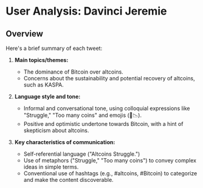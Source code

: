 # User Analysis: Davinci Jeremie

## Overview

Here's a brief summary of each tweet:

1. **Main topics/themes:**
   - The dominance of Bitcoin over altcoins.
   - Concerns about the sustainability and potential recovery of altcoins, such as KASPA.

2. **Language style and tone:**
   - Informal and conversational tone, using colloquial expressions like "Struggle," "Too many coins" and emojis (💸📉).
   - Positive and optimistic undertone towards Bitcoin, with a hint of skepticism about altcoins.

3. **Key characteristics of communication:**
   - Self-referential language ("Altcoins Struggle.")
   - Use of metaphors ("Struggle," "Too many coins") to convey complex ideas in simple terms.
   - Conventional use of hashtags (e.g., #altcoins, #Bitcoin) to categorize and make the content discoverable.